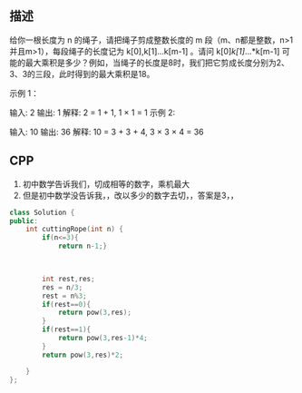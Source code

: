 ## 描述

给你一根长度为 n 的绳子，请把绳子剪成整数长度的 m 段（m、n都是整数，n>1并且m>1），每段绳子的长度记为 k[0],k[1]...k[m-1] 。请问 k[0]*k[1]*...*k[m-1] 可能的最大乘积是多少？例如，当绳子的长度是8时，我们把它剪成长度分别为2、3、3的三段，此时得到的最大乘积是18。

示例 1：

输入: 2
输出: 1
解释: 2 = 1 + 1, 1 × 1 = 1
示例 2:

输入: 10
输出: 36
解释: 10 = 3 + 3 + 4, 3 × 3 × 4 = 36

## CPP

1. 初中数学告诉我们，切成相等的数字，乘机最大
2. 但是初中数学没告诉我，，改以多少的数字去切，，答案是3，，
```cpp
class Solution {
public:
    int cuttingRope(int n) {
        if(n<=3){
            return n-1;}

          

        int rest,res;
        res = n/3;
        rest = n%3;
        if(rest==0){
            return pow(3,res);
        }
        if(rest==1){
            return pow(3,res-1)*4;
        }
        return pow(3,res)*2;

    }
};
```

